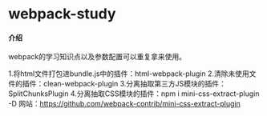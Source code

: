 # webpack-study

#### 介绍
webpack的学习知识点以及参数配置可以重复拿来使用。

1.将html文件打包进bundle.js中的插件：html-webpack-plugin
2.清除未使用文件的插件：clean-webpack-plugin
3.分离抽取第三方JS模块的插件：SplitChunksPlugin
4.分离抽取CSS模块的插件：npm i mini-css-extract-plugin -D  网站：https://github.com/webpack-contrib/mini-css-extract-plugin

